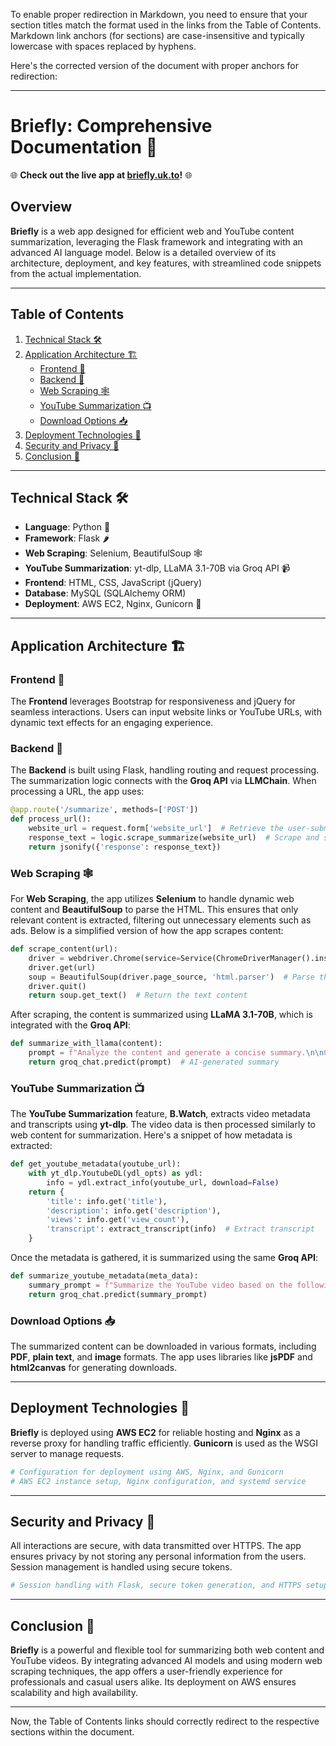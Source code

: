 To enable proper redirection in Markdown, you need to ensure that your section titles match the format used in the links from the Table of Contents. Markdown link anchors (for sections) are case-insensitive and typically lowercase with spaces replaced by hyphens.

Here's the corrected version of the document with proper anchors for redirection:

---

# Briefly: Comprehensive Documentation 🚀

🌐 **Check out the live app at [briefly.uk.to](https://briefly.uk.to)!** 🌐

## Overview

**Briefly** is a web app designed for efficient web and YouTube content summarization, leveraging the Flask framework and integrating with an advanced AI language model. Below is a detailed overview of its architecture, deployment, and key features, with streamlined code snippets from the actual implementation.

---

## Table of Contents

1. [Technical Stack 🛠️](#technical-stack-)
2. [Application Architecture 🏗️](#application-architecture-)
   - [Frontend 🎨](#frontend-)
   - [Backend 🔧](#backend-)
   - [Web Scraping 🕸️](#web-scraping-)
   - [YouTube Summarization 📺](#youtube-summarization-)
   - [Download Options 📥](#download-options-)
3. [Deployment Technologies 🚀](#deployment-technologies-)
4. [Security and Privacy 🔐](#security-and-privacy-)
5. [Conclusion 🎉](#conclusion-)

---

## Technical Stack 🛠️

- **Language**: Python 🐍
- **Framework**: Flask 🌶️
- **Web Scraping**: Selenium, BeautifulSoup 🕸️
- **YouTube Summarization**: yt-dlp, LLaMA 3.1-70B via Groq API 📹
- **Frontend**: HTML, CSS, JavaScript (jQuery)
- **Database**: MySQL (SQLAlchemy ORM)
- **Deployment**: AWS EC2, Nginx, Gunicorn 🚀

---

## Application Architecture 🏗️

### Frontend 🎨

The **Frontend** leverages Bootstrap for responsiveness and jQuery for seamless interactions. Users can input website links or YouTube URLs, with dynamic text effects for an engaging experience.

### Backend 🔧

The **Backend** is built using Flask, handling routing and request processing. The summarization logic connects with the **Groq API** via **LLMChain**. When processing a URL, the app uses:

```python
@app.route('/summarize', methods=['POST'])
def process_url():
    website_url = request.form['website_url']  # Retrieve the user-submitted URL
    response_text = logic.scrape_summarize(website_url)  # Scrape and summarize
    return jsonify({'response': response_text})
```

### Web Scraping 🕸️

For **Web Scraping**, the app utilizes **Selenium** to handle dynamic web content and **BeautifulSoup** to parse the HTML. This ensures that only relevant content is extracted, filtering out unnecessary elements such as ads. Below is a simplified version of how the app scrapes content:

```python
def scrape_content(url):
    driver = webdriver.Chrome(service=Service(ChromeDriverManager().install()), options=chrome_options)
    driver.get(url)
    soup = BeautifulSoup(driver.page_source, 'html.parser')  # Parse the HTML
    driver.quit()
    return soup.get_text()  # Return the text content
```

After scraping, the content is summarized using **LLaMA 3.1-70B**, which is integrated with the **Groq API**:

```python
def summarize_with_llama(content):
    prompt = f"Analyze the content and generate a concise summary.\n\nContent:\n{content}"
    return groq_chat.predict(prompt)  # AI-generated summary
```

### YouTube Summarization 📺

The **YouTube Summarization** feature, **B.Watch**, extracts video metadata and transcripts using **yt-dlp**. The video data is then processed similarly to web content for summarization. Here's a snippet of how metadata is extracted:

```python
def get_youtube_metadata(youtube_url):
    with yt_dlp.YoutubeDL(ydl_opts) as ydl:
        info = ydl.extract_info(youtube_url, download=False)
    return {
        'title': info.get('title'),
        'description': info.get('description'),
        'views': info.get('view_count'),
        'transcript': extract_transcript(info)  # Extract transcript
    }
```

Once the metadata is gathered, it is summarized using the same **Groq API**:

```python
def summarize_youtube_metadata(meta_data):
    summary_prompt = f"Summarize the YouTube video based on the following metadata:\n{meta_data}"
    return groq_chat.predict(summary_prompt)
```

### Download Options 📥

The summarized content can be downloaded in various formats, including **PDF**, **plain text**, and **image** formats. The app uses libraries like **jsPDF** and **html2canvas** for generating downloads.

---

## Deployment Technologies 🚀

**Briefly** is deployed using **AWS EC2** for reliable hosting and **Nginx** as a reverse proxy for handling traffic efficiently. **Gunicorn** is used as the WSGI server to manage requests.

```python
# Configuration for deployment using AWS, Nginx, and Gunicorn
# AWS EC2 instance setup, Nginx configuration, and systemd service
```

---

## Security and Privacy 🔐

All interactions are secure, with data transmitted over HTTPS. The app ensures privacy by not storing any personal information from the users. Session management is handled using secure tokens.

```python
# Session handling with Flask, secure token generation, and HTTPS setup
```

---

## Conclusion 🎉

**Briefly** is a powerful and flexible tool for summarizing both web content and YouTube videos. By integrating advanced AI models and using modern web scraping techniques, the app offers a user-friendly experience for professionals and casual users alike. Its deployment on AWS ensures scalability and high availability.

---

Now, the Table of Contents links should correctly redirect to the respective sections within the document.
